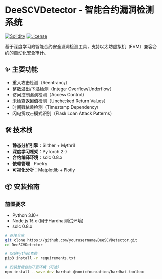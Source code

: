 # DeeSCVDetector - 智能合约漏洞检测系统

[![Solidity](https://img.shields.io/badge/Solidity-%5E0.8.0-blue)](https://soliditylang.org)
[![License](https://img.shields.io/badge/License-MIT-green)](LICENSE)

基于深度学习的智能合约安全漏洞检测工具，支持以太坊虚拟机（EVM）兼容合约的自动化安全审计。

## ✨ 主要功能
- 重入攻击检测（Reentrancy）
- 整数溢出/下溢检测（Integer Overflow/Underflow）
- 访问控制漏洞检测（Access Control）
- 未检查返回值检测（Unchecked Return Values）
- 时间戳依赖检测（Timestamp Dependency）
- 闪电贷攻击模式识别（Flash Loan Attack Patterns）

## 🛠️ 技术栈
- **静态分析引擎**：Slither + Mythril
- **深度学习框架**：PyTorch 2.0
- **合约编译环境**：solc 0.8.x
- **依赖管理**：Poetry
- **可视化分析**：Matplotlib + Plotly

## 📦 安装指南

### 前置要求
- Python 3.10+
- Node.js 16.x (用于Hardhat测试环境)
- solc 0.8.x

```bash
# 克隆仓库
git clone https://github.com/yourusername/DeeSCVDetector.git
cd DeeSCVDetector

# 安装Python依赖
pip3 install -r requirements.txt

# 安装智能合约开发环境（可选）
npm install --save-dev hardhat @nomicfoundation/hardhat-toolbox